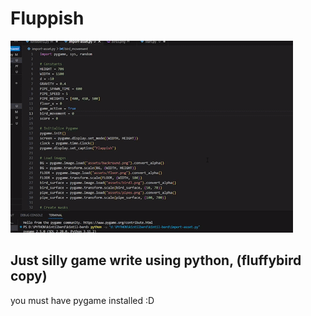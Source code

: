 # Fluppish


![me](https://github.com/ferytell/Flappish/blob/master/assets/demo.gif)

## Just silly game write using python, (fluffybird copy)
you must have pygame installed :D
